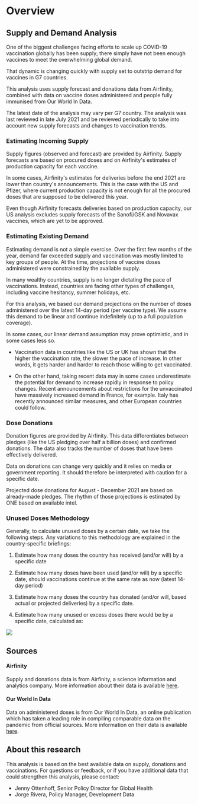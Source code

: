 # Overview

  

## Supply and Demand Analysis

One of the biggest challenges facing efforts to scale up COVID-19 vaccination globally has been supply; there simply have not been enough vaccines to meet the overwhelming global demand.

That dynamic is changing quickly with supply set to outstrip demand for vaccines in G7 countries.

This analysis uses supply forecast and donations data from Airfinity, combined with data on vaccine doses administered and people fully immunised from Our World In Data.

The latest date of the analysis may vary per G7 country. The analysis was last reviewed in late July 2021 and be reviewed periodically to take into account new supply forecasts and changes to vaccination trends.

  
  

### Estimating Incoming Supply

Supply figures (observed and forecast) are provided by Airfinity. Supply forecasts are based on procured doses and on Airfinity's estimates of production capacity for each vaccine.

In some cases, Airfinity's estimates for deliveries before the end 2021 are lower than country's announcements. This is the case with the US and Pfizer, where current production capacity is not enough for all the procured doses that are supposed to be delivered this year.

Even though Airfinity forecasts deliveries based on production capacity, our US analysis excludes supply forecasts of the Sanofi/GSK and Novavax vaccines, which are yet to be approved. 
  

### Estimating Existing Demand

Estimating demand is not a simple exercise. Over the first few months of the year, demand far exceeded supply and vaccination was mostly limited to key groups of people. At the time, projections of vaccine doses administered were constrained by the available supply.

In many wealthy countries, supply is no longer dictating the pace of vaccinations. Instead, countries are facing other types of challenges, including vaccine hesitancy, summer holidays, etc.

For this analysis, we based our demand projections on the number of doses administered over the latest 14-day period (per vaccine type). We assume this demand to be linear and continue indefinitely (up to a full population coverage).

In some cases, our linear demand assumption may prove optimistic, and in some cases less so.
- Vaccination data in countries like the US or UK has shown that the higher the vaccination rate, the slower the pace of increase. In other words, it gets harder and harder to reach those willing to get vaccinated.

- On the other hand, taking recent data may in some cases underestimate the potential for demand to increase rapidly in response to policy changes. Recent announcements about restrictions for the unvaccinated have massively increased demand in France, for example. Italy has recently announced similar measures, and other European countries could follow.

  
### Dose Donations

Donation figures are provided by Airfinity. This data differentiates between pledges (like the US pledging over half a billion doses) and confirmed donations. The data also tracks the number of doses that have been effectively delivered.

Data on donations can change very quickly and it relies on media or government reporting. It should therefore be interpreted with caution for a specific date.

Projected dose donations for August - December 2021 are based on already-made pledges. The rhythm of those projections is estimated by ONE based on available intel.

### Unused Doses Methodology

  
Generally, to calculate unused doses by a certain date, we take the following steps. Any variations to this methodology are explained in the country-specific briefings:

1. Estimate how many doses the country has received (and/or will) by a specific date

2. Estimate how many doses have been used (and/or will) by a specific date, should vaccinations continue at the same rate as now (latest 14-day period)

3. Estimate how many doses the country has donated (and/or will, based actual or projected deliveries) by a specific date.

4. Estimate how many unused or excess doses there would be by a specific date, calculated as:<br>
<img src="https://render.githubusercontent.com/render/math?math=Unused_{doses} = Supply - Demand - Donations">


## Sources

#### Airfinity
Supply and donations data is from Airfinity, a science information and analytics company. More information about their data is available [here](https://www.airfinity.com/). 

#### Our World In Data
Data on administered doses is from Our World In Data, an online publication which has taken a leading role in compiling comparable data on the pandemic from official sources. More information on their data is available [here](https://ourworldindata.org/about).


## About this research
This analysis is based on the best available data on supply, donations and vaccinations. For questions or feedback, or if you have additional data that could strengthen this analysis, please contact:

 - Jenny Ottenhoff, Senior Policy Director for Global Health
 - Jorge Rivera, Policy Manager, Development Data
